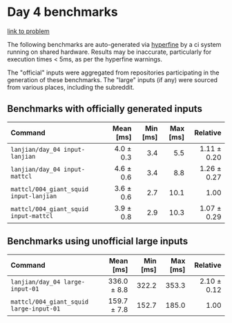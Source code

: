 # Day 4 benchmarks

[link to problem](http://adventofcode.com/2021/day/4)

The following benchmarks are auto-generated via [hyperfine](https://github.com/sharkdp/hyperfine) by a ci system running on shared hardware. Results may be inaccurate, particularly for execution times < 5ms, as per the hyperfine warnings.

The "official" inputs were aggregated from repositories participating in the generation of these benchmarks. The "large" inputs (if any) were sourced from various places, including the subreddit.

## Benchmarks with officially generated inputs
| Command | Mean [ms] | Min [ms] | Max [ms] | Relative |
|:---|---:|---:|---:|---:|
| `lanjian/day_04 input-lanjian` | 4.0 ± 0.3 | 3.4 | 5.5 | 1.11 ± 0.20 |
| `lanjian/day_04 input-mattcl` | 4.6 ± 0.6 | 3.4 | 8.8 | 1.26 ± 0.27 |
| `mattcl/004_giant_squid input-lanjian` | 3.6 ± 0.6 | 2.7 | 10.1 | 1.00 |
| `mattcl/004_giant_squid input-mattcl` | 3.9 ± 0.8 | 2.9 | 10.3 | 1.07 ± 0.29 |
## Benchmarks using unofficial large inputs
| Command | Mean [ms] | Min [ms] | Max [ms] | Relative |
|:---|---:|---:|---:|---:|
| `lanjian/day_04 large-input-01` | 336.0 ± 8.8 | 322.2 | 353.3 | 2.10 ± 0.12 |
| `mattcl/004_giant_squid large-input-01` | 159.7 ± 7.8 | 152.7 | 185.0 | 1.00 |
